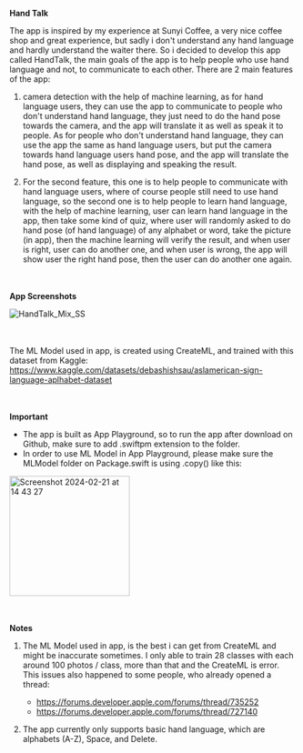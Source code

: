 <b>Hand Talk</b>

The app is inspired by my experience at Sunyi Coffee, a very nice coffee shop and great experience, but sadly i don't understand any hand language and hardly understand the waiter there. So i decided to develop this app called HandTalk, the main goals of the app is to help people who use hand language and not, to communicate to each other. There are 2 main features of the app:
1. camera detection with the help of machine learning, as for hand language users, they can use the app to communicate to people who don't understand hand language, they just need to do the hand pose towards the camera, and the app will translate it as well as speak it to people. As for people who don't understand hand language, they can use the app the same as hand language users, but put the camera towards hand language users hand pose, and the app will translate the hand pose, as well as displaying and speaking the result.
   
2. For the second feature, this one is to help people to communicate with hand language users, where of course people still need to use hand language, so the second one is to help people to learn hand language, with the help of machine learning, user can learn hand language in the app, then take some kind of quiz, where user will randomly asked to do hand pose (of hand language) of any alphabet or word, take the picture (in app), then the machine learning will verify the result, and when user is right, user can do another one, and when user is wrong, the app will show user the right hand pose, then the user can do another one again.

<br></br>
<b>App Screenshots</b>

![HandTalk_Mix_SS](https://github.com/darrenthiores/HandTalk/assets/69592810/e757c30a-6d59-4eb3-ba27-f375c5e8e814)


<br></br>
The ML Model used in app, is created using CreateML, and trained with this dataset from Kaggle:
https://www.kaggle.com/datasets/debashishsau/aslamerican-sign-language-aplhabet-dataset

<br></br>
<b>Important</b>
- The app is built as App Playground, so to run the app after download on Github, make sure to add .swiftpm extension to the folder.
- In order to use ML Model in App Playground, please make sure the MLModel folder on Package.swift is using .copy() like this:
  
<img width="211" alt="Screenshot 2024-02-21 at 14 43 27" src="https://github.com/darrenthiores/HandTalk/assets/69592810/afb76da1-93cc-4a14-85f0-41e5b828a631">


<br></br>
<b>Notes</b>
1. The ML Model used in app, is the best i can get from CreateML and might be inaccurate sometimes. I only able to train 28 classes with each around 100 photos / class, more than that and the CreateML is error. This issues also happened to some people, who already opened a thread:
   - https://forums.developer.apple.com/forums/thread/735252
   - https://forums.developer.apple.com/forums/thread/727140
     
2.  The app currently only supports basic hand language, which are alphabets (A-Z), Space, and Delete.
